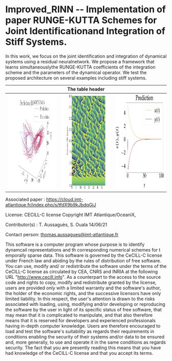 # Improved_RINN -- Implementation of paper RUNGE-KUTTA Schemes for Joint Identificationand Integration of Stiff Systems.

In  this  work,  we  focus  on  the  joint  identification and  integration  of  dynamical  systems  using  a  residual  neuralnetwork.  We  propose  a  framework  that  learns  simultaneouslythe  RUNGE-KUTTA  coefficients  of  the  integration  scheme  and the parameters of the dynamical operator. We test the proposed         architecture  on  several  examples  including  stiff  systems.

<table>
    <thead>
        <tr>
            <th colspan="3">The table header</th>
        </tr>
    </thead>
    <tbody>
        <tr>
            <td><img src="https://github.com/CIA-Oceanix/Improved_RINN/blob/936d5f76ed827d30456b205f553019b048334e43/graphs/forecast3d.jpg"
      width="300"
     height="300"
     title="LORENZ-63 Prediction using (explicit) IRNN and poorly sampled data"></td>
            <td><img src="https://github.com/CIA-Oceanix/Improved_RINN/blob/936d5f76ed827d30456b205f553019b048334e43/graphs/L96.jpg"
      width="300"
     height="300"
     title="LORENZ-96 Prediction using (explicit) IRNN"></td>
              <td><img src="https://github.com/CIA-Oceanix/Improved_RINN/blob/936d5f76ed827d30456b205f553019b048334e43/graphs/stiffSystemInt_pred.jpg"
      width="300"
     height="300"
     title="Stiff Linear System Prediction using (implicit) IRNN"></td>
        </tr>
    </tbody>
</table>




     




Associated paper : https://cloud.imt-atlantique.fr/index.php/s/tfdX9b9kJbdqGjJ

License: CECILL-C license Copyright IMT Atlantique/OceaniX,

Contributor(s) : T. Aussaguès, S. Ouala 14/06/21

Contact person: thomas.aussagues@imt-atlantique.fr

This software is a computer program whose purpose is to identify dynamcail representations and th corresponding numerical schemes for t emporally sparse data. This software is governed by the CeCILL-C license under French law and abiding by the rules of distribution of free software. You can use, modify and/ or redistribute the software under the terms of the CeCILL-C license as circulated by CEA, CNRS and INRIA at the following URL "http://www.cecill.info". As a counterpart to the access to the source code and rights to copy, modify and redistribute granted by the license, users are provided only with a limited warranty and the software's author, the holder of the economic rights, and the successive licensors have only limited liability. In this respect, the user's attention is drawn to the risks associated with loading, using, modifying and/or developing or reproducing the software by the user in light of its specific status of free software, that may mean that it is complicated to manipulate, and that also therefore means that it is reserved for developers and experienced professionals having in-depth computer knowledge. Users are therefore encouraged to load and test the software's suitability as regards their requirements in conditions enabling the security of their systems and/or data to be ensured and, more generally, to use and operate it in the same conditions as regards security. The fact that you are presently reading this means that you have had knowledge of the CeCILL-C license and that you accept its terms.
